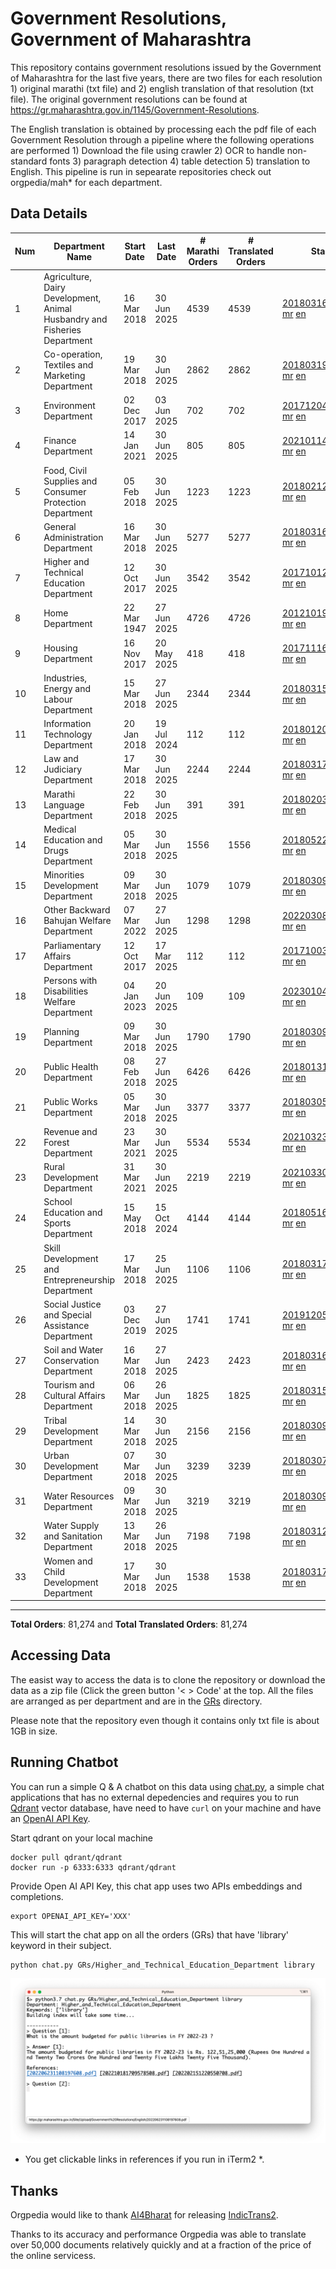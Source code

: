 # Government Resolutions, Government of Maharashtra

This repository contains government resolutions issued by the Government of Maharashtra for the last five years, there are two files for each resolution 1) original marathi (txt file) and 2) english translation of that resolution (txt file). The original government resolutions can be found at https://gr.maharashtra.gov.in/1145/Government-Resolutions.

The English translation is obtained by processing each the pdf file of each Government Resolution through a pipeline where the following operations are performed 1) Download the file using crawler 2) OCR to handle non-standard fonts 3) paragraph detection 4) table  detection 5) translation to English. This pipeline is run in sepearate repositories check out orgpedia/mah* for each department.


## Data Details

| Num | Department Name | Start Date | Last Date | # Marathi Orders | # Translated Orders | Starting Order | Last Order |
| --- | --------------- | ---------- | --------- | ---------------- | ------------------- | -------------- | ---------- |
| 1 | Agriculture, Dairy Development, Animal Husbandry and Fisheries Department | 16 Mar 2018 | 30 Jun 2025 | 4539 | 4539 | [201803161624182101.pdf](https://gr.maharashtra.gov.in/Site/Upload/Government%20Resolutions/English/201803161624182101.pdf) [mr](GRs/Agriculture,_Dairy_Development,_Animal_Husbandry_and_Fisheries_Department/201803161624182101.pdf.mr.txt) [en](GRs/Agriculture,_Dairy_Development,_Animal_Husbandry_and_Fisheries_Department/201803161624182101.pdf.en.txt) | [202506301832533101.pdf](https://gr.maharashtra.gov.in/Site/Upload/Government%20Resolutions/English/202506301832533101.pdf) [mr](GRs/Agriculture,_Dairy_Development,_Animal_Husbandry_and_Fisheries_Department/202506301832533101.pdf.mr.txt) [en](GRs/Agriculture,_Dairy_Development,_Animal_Husbandry_and_Fisheries_Department/202506301832533101.pdf.en.txt) |
| 2 | Co-operation, Textiles and Marketing Department | 19 Mar 2018 | 30 Jun 2025 | 2862 | 2862 | [201803191257576702.pdf](https://gr.maharashtra.gov.in/Site/Upload/Government%20Resolutions/English/201803191257576702.pdf) [mr](GRs/Co-operation,_Textiles_and_Marketing_Department/201803191257576702.pdf.mr.txt) [en](GRs/Co-operation,_Textiles_and_Marketing_Department/201803191257576702.pdf.en.txt) | [202506301453358002.pdf](https://gr.maharashtra.gov.in/Site/Upload/Government%20Resolutions/English/202506301453358002.pdf) [mr](GRs/Co-operation,_Textiles_and_Marketing_Department/202506301453358002.pdf.mr.txt) [en](GRs/Co-operation,_Textiles_and_Marketing_Department/202506301453358002.pdf.en.txt) |
| 3 | Environment Department | 02 Dec 2017 | 03 Jun 2025 | 702 | 702 | [201712041147216904.pdf](https://gr.maharashtra.gov.in/Site/Upload/Government%20Resolutions/English/201712041147216904.pdf) [mr](GRs/Environment_Department/201712041147216904.pdf.mr.txt) [en](GRs/Environment_Department/201712041147216904.pdf.en.txt) | [202506031509377104.pdf](https://gr.maharashtra.gov.in/Site/Upload/Government%20Resolutions/English/202506031509377104.pdf) [mr](GRs/Environment_Department/202506031509377104.pdf.mr.txt) [en](GRs/Environment_Department/202506031509377104.pdf.en.txt) |
| 4 | Finance Department | 14 Jan 2021 | 30 Jun 2025 | 805 | 805 | [202101141237329905.pdf](https://gr.maharashtra.gov.in/Site/Upload/Government%20Resolutions/English/202101141237329905.pdf) [mr](GRs/Finance_Department/202101141237329905.pdf.mr.txt) [en](GRs/Finance_Department/202101141237329905.pdf.en.txt) | [202506301524006805.pdf](https://gr.maharashtra.gov.in/Site/Upload/Government%20Resolutions/English/202506301524006805.pdf) [mr](GRs/Finance_Department/202506301524006805.pdf.mr.txt) [en](GRs/Finance_Department/202506301524006805.pdf.en.txt) |
| 5 | Food, Civil Supplies and Consumer Protection Department | 05 Feb 2018 | 30 Jun 2025 | 1223 | 1223 | [201802121244545806.pdf](https://gr.maharashtra.gov.in/Site/Upload/Government%20Resolutions/English/201802121244545806.pdf) [mr](GRs/Food,_Civil_Supplies_and_Consumer_Protection_Department/201802121244545806.pdf.mr.txt) [en](GRs/Food,_Civil_Supplies_and_Consumer_Protection_Department/201802121244545806.pdf.en.txt) | [202506301445196606.pdf](https://gr.maharashtra.gov.in/Site/Upload/Government%20Resolutions/English/202506301445196606.pdf) [mr](GRs/Food,_Civil_Supplies_and_Consumer_Protection_Department/202506301445196606.pdf.mr.txt) [en](GRs/Food,_Civil_Supplies_and_Consumer_Protection_Department/202506301445196606.pdf.en.txt) |
| 6 | General Administration Department | 16 Mar 2018 | 30 Jun 2025 | 5277 | 5277 | [201803161224022707.pdf](https://gr.maharashtra.gov.in/Site/Upload/Government%20Resolutions/English/201803161224022707.pdf) [mr](GRs/General_Administration_Department/201803161224022707.pdf.mr.txt) [en](GRs/General_Administration_Department/201803161224022707.pdf.en.txt) | [202506301808577507.pdf](https://gr.maharashtra.gov.in/Site/Upload/Government%20Resolutions/English/202506301808577507.pdf) [mr](GRs/General_Administration_Department/202506301808577507.pdf.mr.txt) [en](GRs/General_Administration_Department/202506301808577507.pdf.en.txt) |
| 7 | Higher and Technical Education Department | 12 Oct 2017 | 30 Jun 2025 | 3542 | 3542 | [201710121514029708.pdf](https://gr.maharashtra.gov.in/Site/Upload/Government%20Resolutions/English/201710121514029708.pdf) [mr](GRs/Higher_and_Technical_Education_Department/201710121514029708.pdf.mr.txt) [en](GRs/Higher_and_Technical_Education_Department/201710121514029708.pdf.en.txt) | [202506301825500208.pdf](https://gr.maharashtra.gov.in/Site/Upload/Government%20Resolutions/English/202506301825500208.pdf) [mr](GRs/Higher_and_Technical_Education_Department/202506301825500208.pdf.mr.txt) [en](GRs/Higher_and_Technical_Education_Department/202506301825500208.pdf.en.txt) |
| 8 | Home Department | 22 Mar 1947 | 27 Jun 2025 | 4726 | 4726 | [201210191648552129.pdf](https://gr.maharashtra.gov.in/Site/Upload/Government%20Resolutions/English/201210191648552129.pdf) [mr](GRs/Home_Department/201210191648552129.pdf.mr.txt) [en](GRs/Home_Department/201210191648552129.pdf.en.txt) | [202506271854467429.pdf](https://gr.maharashtra.gov.in/Site/Upload/Government%20Resolutions/English/202506271854467429.pdf) [mr](GRs/Home_Department/202506271854467429.pdf.mr.txt) [en](GRs/Home_Department/202506271854467429.pdf.en.txt) |
| 9 | Housing Department | 16 Nov 2017 | 20 May 2025 | 418 | 418 | [201711161447076609.pdf](https://gr.maharashtra.gov.in/Site/Upload/Government%20Resolutions/English/201711161447076609.pdf) [mr](GRs/Housing_Department/201711161447076609.pdf.mr.txt) [en](GRs/Housing_Department/201711161447076609.pdf.en.txt) | [202505201159345309.pdf](https://gr.maharashtra.gov.in/Site/Upload/Government%20Resolutions/English/202505201159345309.pdf) [mr](GRs/Housing_Department/202505201159345309.pdf.mr.txt) [en](GRs/Housing_Department/202505201159345309.pdf.en.txt) |
| 10 | Industries, Energy and Labour Department | 15 Mar 2018 | 27 Jun 2025 | 2344 | 2344 | [201803151204055010.pdf](https://gr.maharashtra.gov.in/Site/Upload/Government%20Resolutions/English/201803151204055010.pdf) [mr](GRs/Industries,_Energy_and_Labour_Department/201803151204055010.pdf.mr.txt) [en](GRs/Industries,_Energy_and_Labour_Department/201803151204055010.pdf.en.txt) | [202506271453251810.pdf](https://gr.maharashtra.gov.in/Site/Upload/Government%20Resolutions/English/202506271453251810.pdf) [mr](GRs/Industries,_Energy_and_Labour_Department/202506271453251810.pdf.mr.txt) [en](GRs/Industries,_Energy_and_Labour_Department/202506271453251810.pdf.en.txt) |
| 11 | Information Technology Department | 20 Jan 2018 | 19 Jul 2024 | 112 | 112 | [201801201843024511.pdf](https://gr.maharashtra.gov.in/Site/Upload/Government%20Resolutions/English/201801201843024511.pdf) [mr](GRs/Information_Technology_Department/201801201843024511.pdf.mr.txt) [en](GRs/Information_Technology_Department/201801201843024511.pdf.en.txt) | [202407191742379111.pdf](https://gr.maharashtra.gov.in/Site/Upload/Government%20Resolutions/English/202407191742379111.pdf) [mr](GRs/Information_Technology_Department/202407191742379111.pdf.mr.txt) [en](GRs/Information_Technology_Department/202407191742379111.pdf.en.txt) |
| 12 | Law and Judiciary Department | 17 Mar 2018 | 30 Jun 2025 | 2244 | 2244 | [201803171129290212.pdf](https://gr.maharashtra.gov.in/Site/Upload/Government%20Resolutions/English/201803171129290212.pdf) [mr](GRs/Law_and_Judiciary_Department/201803171129290212.pdf.mr.txt) [en](GRs/Law_and_Judiciary_Department/201803171129290212.pdf.en.txt) | [202506301456386512.pdf](https://gr.maharashtra.gov.in/Site/Upload/Government%20Resolutions/English/202506301456386512.pdf) [mr](GRs/Law_and_Judiciary_Department/202506301456386512.pdf.mr.txt) [en](GRs/Law_and_Judiciary_Department/202506301456386512.pdf.en.txt) |
| 13 | Marathi Language Department | 22 Feb 2018 | 30 Jun 2025 | 391 | 391 | [201802031549154233.pdf](https://gr.maharashtra.gov.in/Site/Upload/Government%20Resolutions/English/201802031549154233.pdf) [mr](GRs/Marathi_Language_Department/201802031549154233.pdf.mr.txt) [en](GRs/Marathi_Language_Department/201802031549154233.pdf.en.txt) | [202506301830061933.pdf](https://gr.maharashtra.gov.in/Site/Upload/Government%20Resolutions/English/202506301830061933.pdf) [mr](GRs/Marathi_Language_Department/202506301830061933.pdf.mr.txt) [en](GRs/Marathi_Language_Department/202506301830061933.pdf.en.txt) |
| 14 | Medical Education and Drugs Department | 05 Mar 2018 | 30 Jun 2025 | 1556 | 1556 | [201805221424292513.pdf](https://gr.maharashtra.gov.in/Site/Upload/Government%20Resolutions/English/201805221424292513.pdf) [mr](GRs/Medical_Education_and_Drugs_Department/201805221424292513.pdf.mr.txt) [en](GRs/Medical_Education_and_Drugs_Department/201805221424292513.pdf.en.txt) | [202506301446232813.pdf](https://gr.maharashtra.gov.in/Site/Upload/Government%20Resolutions/English/202506301446232813.pdf) [mr](GRs/Medical_Education_and_Drugs_Department/202506301446232813.pdf.mr.txt) [en](GRs/Medical_Education_and_Drugs_Department/202506301446232813.pdf.en.txt) |
| 15 | Minorities Development Department | 09 Mar 2018 | 30 Jun 2025 | 1079 | 1079 | [201803091218355314.pdf](https://gr.maharashtra.gov.in/Site/Upload/Government%20Resolutions/English/201803091218355314.pdf) [mr](GRs/Minorities_Development_Department/201803091218355314.pdf.mr.txt) [en](GRs/Minorities_Development_Department/201803091218355314.pdf.en.txt) | [202506301800209414.pdf](https://gr.maharashtra.gov.in/Site/Upload/Government%20Resolutions/English/202506301800209414.pdf) [mr](GRs/Minorities_Development_Department/202506301800209414.pdf.mr.txt) [en](GRs/Minorities_Development_Department/202506301800209414.pdf.en.txt) |
| 16 | Other Backward Bahujan Welfare Department | 07 Mar 2022 | 27 Jun 2025 | 1298 | 1298 | [202203081752439334.pdf](https://gr.maharashtra.gov.in/Site/Upload/Government%20Resolutions/English/202203081752439334.pdf) [mr](GRs/Other_Backward_Bahujan_Welfare_Department/202203081752439334.pdf.mr.txt) [en](GRs/Other_Backward_Bahujan_Welfare_Department/202203081752439334.pdf.en.txt) | [202506271509442334.pdf](https://gr.maharashtra.gov.in/Site/Upload/Government%20Resolutions/English/202506271509442334.pdf) [mr](GRs/Other_Backward_Bahujan_Welfare_Department/202506271509442334.pdf.mr.txt) [en](GRs/Other_Backward_Bahujan_Welfare_Department/202506271509442334.pdf.en.txt) |
| 17 | Parliamentary Affairs Department | 12 Oct 2017 | 17 Mar 2025 | 112 | 112 | [201710031642378615.pdf](https://gr.maharashtra.gov.in/Site/Upload/Government%20Resolutions/English/201710031642378615.pdf) [mr](GRs/Parliamentary_Affairs_Department/201710031642378615.pdf.mr.txt) [en](GRs/Parliamentary_Affairs_Department/201710031642378615.pdf.en.txt) | [202503171104518215.pdf](https://gr.maharashtra.gov.in/Site/Upload/Government%20Resolutions/English/202503171104518215.pdf) [mr](GRs/Parliamentary_Affairs_Department/202503171104518215.pdf.mr.txt) [en](GRs/Parliamentary_Affairs_Department/202503171104518215.pdf.en.txt) |
| 18 | Persons with Disabilities Welfare Department | 04 Jan 2023 | 20 Jun 2025 | 109 | 109 | [202301041906309635.pdf](https://gr.maharashtra.gov.in/Site/Upload/Government%20Resolutions/English/202301041906309635.pdf) [mr](GRs/Persons_with_Disabilities_Welfare_Department/202301041906309635.pdf.mr.txt) [en](GRs/Persons_with_Disabilities_Welfare_Department/202301041906309635.pdf.en.txt) | [202506201242006035.pdf](https://gr.maharashtra.gov.in/Site/Upload/Government%20Resolutions/English/202506201242006035.pdf) [mr](GRs/Persons_with_Disabilities_Welfare_Department/202506201242006035.pdf.mr.txt) [en](GRs/Persons_with_Disabilities_Welfare_Department/202506201242006035.pdf.en.txt) |
| 19 | Planning Department | 09 Mar 2018 | 30 Jun 2025 | 1790 | 1790 | [201803091441032716.pdf](https://gr.maharashtra.gov.in/Site/Upload/Government%20Resolutions/English/201803091441032716.pdf) [mr](GRs/Planning_Department/201803091441032716.pdf.mr.txt) [en](GRs/Planning_Department/201803091441032716.pdf.en.txt) | [202506301520454416.pdf](https://gr.maharashtra.gov.in/Site/Upload/Government%20Resolutions/English/202506301520454416.pdf) [mr](GRs/Planning_Department/202506301520454416.pdf.mr.txt) [en](GRs/Planning_Department/202506301520454416.pdf.en.txt) |
| 20 | Public Health Department | 08 Feb 2018 | 27 Jun 2025 | 6426 | 6426 | [201801311722275417.pdf](https://gr.maharashtra.gov.in/Site/Upload/Government%20Resolutions/English/201801311722275417.pdf) [mr](GRs/Public_Health_Department/201801311722275417.pdf.mr.txt) [en](GRs/Public_Health_Department/201801311722275417.pdf.en.txt) | [202506271134205717.pdf](https://gr.maharashtra.gov.in/Site/Upload/Government%20Resolutions/English/202506271134205717.pdf) [mr](GRs/Public_Health_Department/202506271134205717.pdf.mr.txt) [en](GRs/Public_Health_Department/202506271134205717.pdf.en.txt) |
| 21 | Public Works Department | 05 Mar 2018 | 30 Jun 2025 | 3377 | 3377 | [201803051515468118.pdf](https://gr.maharashtra.gov.in/Site/Upload/Government%20Resolutions/English/201803051515468118.pdf) [mr](GRs/Public_Works_Department/201803051515468118.pdf.mr.txt) [en](GRs/Public_Works_Department/201803051515468118.pdf.en.txt) | [202506301515037518.pdf](https://gr.maharashtra.gov.in/Site/Upload/Government%20Resolutions/English/202506301515037518.pdf) [mr](GRs/Public_Works_Department/202506301515037518.pdf.mr.txt) [en](GRs/Public_Works_Department/202506301515037518.pdf.en.txt) |
| 22 | Revenue and Forest Department | 23 Mar 2021 | 30 Jun 2025 | 5534 | 5534 | [202103231328393119.pdf](https://gr.maharashtra.gov.in/Site/Upload/Government%20Resolutions/English/202103231328393119.pdf) [mr](GRs/Revenue_and_Forest_Department/202103231328393119.pdf.mr.txt) [en](GRs/Revenue_and_Forest_Department/202103231328393119.pdf.en.txt) | [202506302101392419.pdf](https://gr.maharashtra.gov.in/Site/Upload/Government%20Resolutions/English/202506302101392419.pdf) [mr](GRs/Revenue_and_Forest_Department/202506302101392419.pdf.mr.txt) [en](GRs/Revenue_and_Forest_Department/202506302101392419.pdf.en.txt) |
| 23 | Rural Development Department | 31 Mar 2021 | 30 Jun 2025 | 2219 | 2219 | [202103301021181120.pdf](https://gr.maharashtra.gov.in/Site/Upload/Government%20Resolutions/English/202103301021181120.pdf) [mr](GRs/Rural_Development_Department/202103301021181120.pdf.mr.txt) [en](GRs/Rural_Development_Department/202103301021181120.pdf.en.txt) | [202506301537586620.pdf](https://gr.maharashtra.gov.in/Site/Upload/Government%20Resolutions/English/202506301537586620.pdf) [mr](GRs/Rural_Development_Department/202506301537586620.pdf.mr.txt) [en](GRs/Rural_Development_Department/202506301537586620.pdf.en.txt) |
| 24 | School Education and Sports Department | 15 May 2018 | 15 Oct 2024 | 4144 | 4144 | [201805161114241221.pdf](https://gr.maharashtra.gov.in/Site/Upload/Government%20Resolutions/English/201805161114241221.pdf) [mr](GRs/School_Education_and_Sports_Department/201805161114241221.pdf.mr.txt) [en](GRs/School_Education_and_Sports_Department/201805161114241221.pdf.en.txt) | [202410152127537021.pdf](https://gr.maharashtra.gov.in/Site/Upload/Government%20Resolutions/English/202410152127537021.pdf) [mr](GRs/School_Education_and_Sports_Department/202410152127537021.pdf.mr.txt) [en](GRs/School_Education_and_Sports_Department/202410152127537021.pdf.en.txt) |
| 25 | Skill Development and Entrepreneurship Department | 17 Mar 2018 | 25 Jun 2025 | 1106 | 1106 | [201803171322099003.pdf](https://gr.maharashtra.gov.in/Site/Upload/Government%20Resolutions/English/201803171322099003.pdf) [mr](GRs/Skill_Development_and_Entrepreneurship_Department/201803171322099003.pdf.mr.txt) [en](GRs/Skill_Development_and_Entrepreneurship_Department/201803171322099003.pdf.en.txt) | [202506251728238703.pdf](https://gr.maharashtra.gov.in/Site/Upload/Government%20Resolutions/English/202506251728238703.pdf) [mr](GRs/Skill_Development_and_Entrepreneurship_Department/202506251728238703.pdf.mr.txt) [en](GRs/Skill_Development_and_Entrepreneurship_Department/202506251728238703.pdf.en.txt) |
| 26 | Social Justice and Special Assistance Department | 03 Dec 2019 | 27 Jun 2025 | 1741 | 1741 | [201912051107011622.pdf](https://gr.maharashtra.gov.in/Site/Upload/Government%20Resolutions/English/201912051107011622.pdf) [mr](GRs/Social_Justice_and_Special_Assistance_Department/201912051107011622.pdf.mr.txt) [en](GRs/Social_Justice_and_Special_Assistance_Department/201912051107011622.pdf.en.txt) | [202506271608212622.pdf](https://gr.maharashtra.gov.in/Site/Upload/Government%20Resolutions/English/202506271608212622.pdf) [mr](GRs/Social_Justice_and_Special_Assistance_Department/202506271608212622.pdf.mr.txt) [en](GRs/Social_Justice_and_Special_Assistance_Department/202506271608212622.pdf.en.txt) |
| 27 | Soil and Water Conservation Department | 16 Mar 2018 | 27 Jun 2025 | 2423 | 2423 | [201803161247582426.pdf](https://gr.maharashtra.gov.in/Site/Upload/Government%20Resolutions/English/201803161247582426.pdf) [mr](GRs/Soil_and_Water_Conservation_Department/201803161247582426.pdf.mr.txt) [en](GRs/Soil_and_Water_Conservation_Department/201803161247582426.pdf.en.txt) | [202506271744068026.pdf](https://gr.maharashtra.gov.in/Site/Upload/Government%20Resolutions/English/202506271744068026.pdf) [mr](GRs/Soil_and_Water_Conservation_Department/202506271744068026.pdf.mr.txt) [en](GRs/Soil_and_Water_Conservation_Department/202506271744068026.pdf.en.txt) |
| 28 | Tourism and Cultural Affairs Department | 06 Mar 2018 | 26 Jun 2025 | 1825 | 1825 | [201803151055091823.pdf](https://gr.maharashtra.gov.in/Site/Upload/Government%20Resolutions/English/201803151055091823.pdf) [mr](GRs/Tourism_and_Cultural_Affairs_Department/201803151055091823.pdf.mr.txt) [en](GRs/Tourism_and_Cultural_Affairs_Department/201803151055091823.pdf.en.txt) | [202506261736174923.pdf](https://gr.maharashtra.gov.in/Site/Upload/Government%20Resolutions/English/202506261736174923.pdf) [mr](GRs/Tourism_and_Cultural_Affairs_Department/202506261736174923.pdf.mr.txt) [en](GRs/Tourism_and_Cultural_Affairs_Department/202506261736174923.pdf.en.txt) |
| 29 | Tribal Development Department | 14 Mar 2018 | 30 Jun 2025 | 2156 | 2156 | [201803091105184924.pdf](https://gr.maharashtra.gov.in/Site/Upload/Government%20Resolutions/English/201803091105184924.pdf) [mr](GRs/Tribal_Development_Department/201803091105184924.pdf.mr.txt) [en](GRs/Tribal_Development_Department/201803091105184924.pdf.en.txt) | [202506301627347424.pdf](https://gr.maharashtra.gov.in/Site/Upload/Government%20Resolutions/English/202506301627347424.pdf) [mr](GRs/Tribal_Development_Department/202506301627347424.pdf.mr.txt) [en](GRs/Tribal_Development_Department/202506301627347424.pdf.en.txt) |
| 30 | Urban Development Department | 07 Mar 2018 | 30 Jun 2025 | 3239 | 3239 | [201803071203178325.pdf](https://gr.maharashtra.gov.in/Site/Upload/Government%20Resolutions/English/201803071203178325.pdf) [mr](GRs/Urban_Development_Department/201803071203178325.pdf.mr.txt) [en](GRs/Urban_Development_Department/201803071203178325.pdf.en.txt) | [202506301741017425.pdf](https://gr.maharashtra.gov.in/Site/Upload/Government%20Resolutions/English/202506301741017425.pdf) [mr](GRs/Urban_Development_Department/202506301741017425.pdf.mr.txt) [en](GRs/Urban_Development_Department/202506301741017425.pdf.en.txt) |
| 31 | Water Resources Department | 09 Mar 2018 | 30 Jun 2025 | 3219 | 3219 | [201803091034435527.pdf](https://gr.maharashtra.gov.in/Site/Upload/Government%20Resolutions/English/201803091034435527.pdf) [mr](GRs/Water_Resources_Department/201803091034435527.pdf.mr.txt) [en](GRs/Water_Resources_Department/201803091034435527.pdf.en.txt) | [202506301509583327.pdf](https://gr.maharashtra.gov.in/Site/Upload/Government%20Resolutions/English/202506301509583327.pdf) [mr](GRs/Water_Resources_Department/202506301509583327.pdf.mr.txt) [en](GRs/Water_Resources_Department/202506301509583327.pdf.en.txt) |
| 32 | Water Supply and Sanitation Department | 13 Mar 2018 | 26 Jun 2025 | 7198 | 7198 | [201803121414108428.pdf](https://gr.maharashtra.gov.in/Site/Upload/Government%20Resolutions/English/201803121414108428.pdf) [mr](GRs/Water_Supply_and_Sanitation_Department/201803121414108428.pdf.mr.txt) [en](GRs/Water_Supply_and_Sanitation_Department/201803121414108428.pdf.en.txt) | [202506261622517528.pdf](https://gr.maharashtra.gov.in/Site/Upload/Government%20Resolutions/English/202506261622517528.pdf) [mr](GRs/Water_Supply_and_Sanitation_Department/202506261622517528.pdf.mr.txt) [en](GRs/Water_Supply_and_Sanitation_Department/202506261622517528.pdf.en.txt) |
| 33 | Women and Child Development Department | 17 Mar 2018 | 30 Jun 2025 | 1538 | 1538 | [201803171539444330.pdf](https://gr.maharashtra.gov.in/Site/Upload/Government%20Resolutions/English/201803171539444330.pdf) [mr](GRs/Women_and_Child_Development_Department/201803171539444330.pdf.mr.txt) [en](GRs/Women_and_Child_Development_Department/201803171539444330.pdf.en.txt) | [202506301707442730.pdf](https://gr.maharashtra.gov.in/Site/Upload/Government%20Resolutions/English/202506301707442730.pdf) [mr](GRs/Women_and_Child_Development_Department/202506301707442730.pdf.mr.txt) [en](GRs/Women_and_Child_Development_Department/202506301707442730.pdf.en.txt) |
----------------------------------------------------------------------------------------------------

**Total Orders**: 81,274 and **Total Translated Orders**: 81,274
## Accessing Data

The easist way to access the data is to clone the repository or download the data as a zip file (Click the green button '< > Code' at the top. All the files are arranged as per department and are in the [GRs](GRs) directory.

Please note that the repository even though it contains only txt file is about 1GB in size.

## Running Chatbot

You can run a simple Q & A chatbot on this data using [chat.py](chat.py), a simple chat applications that has no external depedencies and requires you to run [Qdrant](https://qdrant.tech/) vector database, have need to have `curl` on your machine and have an [OpenAI API Key](https://help.openai.com/en/articles/4936850-where-do-i-find-my-secret-api-key).

Start qdrant on your local machine
```shell
docker pull qdrant/qdrant
docker run -p 6333:6333 qdrant/qdrant
```

Provide Open AI API Key, this chat app uses two APIs embeddings and completions.
```shell
export OPENAI_API_KEY='XXX'
```

This will start the chat app on all the orders (GRs) that have 'library' keyword in their subject.

```shell
python chat.py GRs/Higher_and_Technical_Education_Department library
```

![screenshot of running chat.py](screenshot.png)

* You get clickable links in references if you run in iTerm2 *.

## Thanks

Orgpedia would like to thank [AI4Bharat](https://ai4bharat.iitm.ac.in/) for releasing [IndicTrans2](https://github.com/AI4Bharat/IndicTrans2).

Thanks to its accuracy and performance Orgpedia was able to translate over 50,000 documents relatively quickly and at a fraction of the price of the online servicess.

